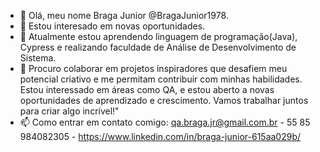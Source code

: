 - 👋 Olá, meu nome Braga Junior @BragaJunior1978.
- 👀 Estou interesado em novas oportunidades. 
- 🌱 Atualmente estou aprendendo linguagem de programação(Java), Cypress e realizando faculdade de Análise de Desenvolvimento de Sistema.
- 💞️ Procuro colaborar em projetos inspiradores que desafiem meu potencial criativo e me permitam contribuir com minhas habilidades. Estou interessado em áreas como QA, e estou aberto a novas oportunidades de aprendizado e crescimento. Vamos trabalhar juntos para criar algo incrível!" 
- 📫  Como entrar em contato comigo: qa.braga.jr@gmail.com.br - 55 85 984082305 - https://www.linkedin.com/in/braga-junior-615aa029b/


<!---
BragaJunior1978/BragaJunior1978 is a ✨ special ✨ repository because its `README.md` (this file) appears on your GitHub profile.
You can click the Preview link to take a look at your changes.
--->
